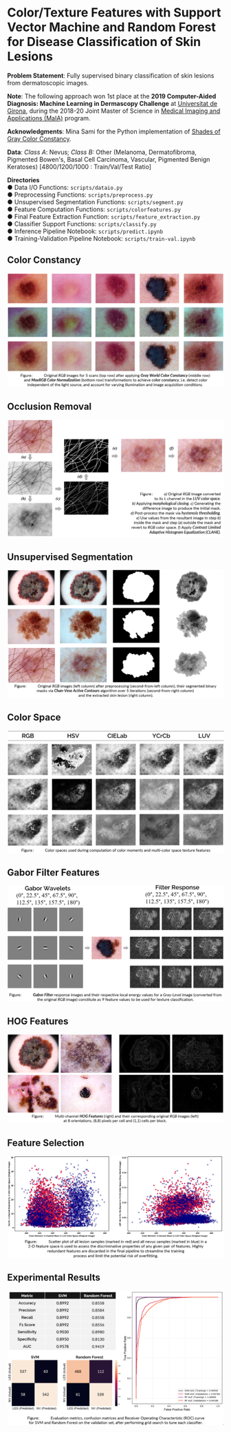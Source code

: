 # Color/Texture Features with Support Vector Machine and Random Forest for Disease Classification of Skin Lesions
**Problem Statement**: Fully supervised binary classification of skin lesions from dermatoscopic images. 

**Note**: The following approach won 1st place at the **2019 Computer-Aided Diagnosis: Machine Learning in Dermascopy Challenge** at [Universitat de Girona](https://www.udg.edu), during the 2018-20 Joint Master of Science in [Medical Imaging and Applications (MaIA)](https://maiamaster.udg.edu) program. 

**Acknowledgments**: Mina Sami for the Python implementation of [Shades of Gray Color Constancy](https://github.com/MinaSGorgy/Color-Constancy). 

**Data**: *Class A*: Nevus; *Class B:* Other (Melanoma, Dermatofibroma, Pigmented Bowen's, Basal Cell Carcinoma, Vascular, Pigmented Benign Keratoses) [4800/1200/1000 : Train/Val/Test Ratio]
 
**Directories**  
  ● Data I/O Functions: `scripts/dataio.py`  
  ● Preprocessing Functions: `scripts/preprocess.py`  
  ● Unsupervised Segmentation Functions: `scripts/segment.py`  
  ● Feature Computation Functions: `scripts/colorfeatures.py`               
  ● Final Feature Extraction Function: `scripts/feature_extraction.py`               
  ● Classifier Support Functions: `scripts/classify.py`  
  ● Inference Pipeline Notebook: `scripts/predict.ipynb`  
  ● Training-Validation Pipeline Notebook: `scripts/train-val.ipynb` 


## Color Constancy  

![Color Constancy](reports/images/pre_wbcc.png) 
   
    
## Occlusion Removal  

![Hair Removal](reports/images/occlusion_clahe.png) 
  
    
## Unsupervised Segmentation 

![Unsupervised Segmentation](reports/images/segmentation_ac.png) 


## Color Space 
![Color Space](reports/images/colorspace.png) 


## Gabor Filter Features
![Gabor Filter Features](reports/images/gabor.png) 


## HOG Features 
![HOG Features](reports/images/hog.png) 


## Feature Selection

![Feature Selection](reports/images/feature_selection.png) 


## Experimental Results

![Experimental Results](reports/images/results.png) 

